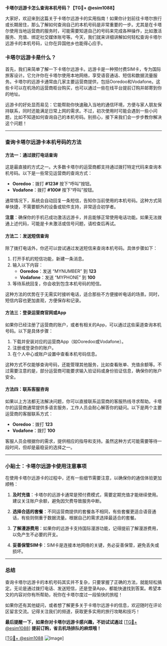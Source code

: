**卡塔尔远游卡怎么查询本机号码？【TG💪+ @esim1088】**

大家好，欢迎来到这篇关于卡塔尔远游卡的实用指南！如果你计划前往卡塔尔旅行或长期居住，那么了解如何查询自己的本机号码是非常重要的一步。尤其是在卡塔尔使用当地运营商的服务时，可能需要知道自己的号码来完成各种操作，比如激活服务、充值、绑定社交媒体账号等。今天，我们就来详细讲解如何轻松查询卡塔尔远游卡的本机号码，让你在异国他乡也能得心应手。

### 卡塔尔远游卡是什么？

首先，我们来简单了解一下卡塔尔远游卡。远游卡是一种预付费SIM卡，专为国际旅客设计。它允许你在卡塔尔使用本地网络，享受语音通话、短信和数据流量服务。卡塔尔的远游卡通常由几家主要运营商提供，包括Ooredoo和Vodafone。这些卡可以在机场的运营商柜台购买，也可以通过一些在线平台提前订购并邮寄到你的地址。

远游卡的好处显而易见：它能帮助你快速融入当地的通信环境，方便与家人朋友保持联系，同时还能满足日常上网的需求。不过，初次使用时可能会遇到一些小问题，比如不知道如何查询自己的本机号码。别担心，接下来我们会一步步教你解决这个问题！

---

### 查询卡塔尔远游卡本机号码的方法

#### 方法一：通过拨打电话查询

这是最直接的方式之一。大多数卡塔尔的运营商都支持通过拨打特定代码来查询本机号码。以下是一些常见运营商的查询方式：

- **Ooredoo**：拨打 **#123#** 按下“呼叫”按钮。
- **Vodafone**：拨打 **#100#** 按下“呼叫”按钮。

通常情况下，系统会自动回复一条短信，告知你当前使用的本机号码。这种方式简单快捷，不需要额外的设备或软件支持，非常适合初学者。

**注意**：确保你的手机已成功激活远游卡，并且能够正常使用电话功能。如果无法拨通上述代码，可能是卡未激活或信号问题，请检查后再试。

#### 方法二：发送短信查询

除了拨打电话外，你还可以尝试通过发送短信来查询本机号码。具体步骤如下：

1. 打开手机的短信功能，新建一条消息。
2. 输入以下内容：
   - **Ooredoo**：发送 “MYNUMBER” 到 **123**
   - **Vodafone**：发送 “MYPHONE” 到 **100**
3. 等待系统回复，你会收到包含本机号码的短信。

这种方法的优势在于无需实时接听电话，适合那些不方便接听电话的场景。同时，短信内容也更加直观，方便保存和记录。

#### 方法三：登录运营商官网或App

如果你已经注册了运营商的账户，或者有相关的App，可以通过这些渠道查询本机号码。以下是具体步骤：

1. 下载并安装对应的运营商App（如Ooredoo或Vodafone）。
2. 注册或登录你的账户。
3. 在个人中心或账户设置中查看本机号码信息。

这种方式不仅能够查询号码，还能管理其他服务，比如查看账单、充值余额等。不过需要注意的是，部分运营商可能要求输入验证码或身份验证信息，确保你的账户安全。

#### 方法四：联系客服咨询

如果以上方法都无法解决问题，你可以直接联系运营商的客服热线寻求帮助。卡塔尔的运营商通常提供多语言服务，工作人员会耐心解答你的疑问。以下是两个主要运营商的客服联系方式：

- **Ooredoo**：拨打 **123**
- **Vodafone**：拨打 **100**

客服人员会根据你的需求，提供相应的指导和支持。虽然这种方式可能需要等待一段时间，但却是最稳妥的选择之一。

---

### 小贴士：卡塔尔远游卡使用注意事项

在使用卡塔尔远游卡的过程中，还有一些细节需要注意，以确保你的通信体验更加顺畅：

1. **及时充值**：卡塔尔的远游卡通常是预付费模式，需要定期充值才能继续使用。建议关注账户余额，避免因欠费导致服务中断。
   
2. **选择合适的套餐**：不同运营商提供的套餐各不相同，有些套餐更适合语音通话，有些则侧重于数据流量。根据自己的需求选择最适合的套餐。

3. **了解漫游费用**：如果你的远游卡支持国际漫游功能，记得提前了解漫游费用，以免产生不必要的开支。

4. **妥善保管SIM卡**：SIM卡是连接本地网络的关键，务必妥善保管，避免丢失或损坏。

---

### 总结

查询卡塔尔远游卡的本机号码其实并不复杂，只要掌握了正确的方法，就能轻松搞定。无论是通过拨打电话、发送短信，还是登录App，都能快速找到答案。希望本文的内容对你有所帮助，祝你在卡塔尔度过一段愉快的旅程！

如果你还有其他疑问，或者想了解更多关于卡塔尔远游卡的信息，欢迎随时在评论区留言交流。记得关注我们的频道，获取更多实用的旅行攻略和技巧！

**最后提醒一下，如果你对卡塔尔远游卡感兴趣，不妨试试通过** [[TG💪+ @esim1088](https://t.me/s/esim1088)] **提前订购，省去机场排队的麻烦哦！**

[[TG💪+ @esim1088](https://t.me/s/esim1088) ![Image](https://i.postimg.cc/4NQfJmqS/Snipaste-2025-05-13-00-14-12.png)]